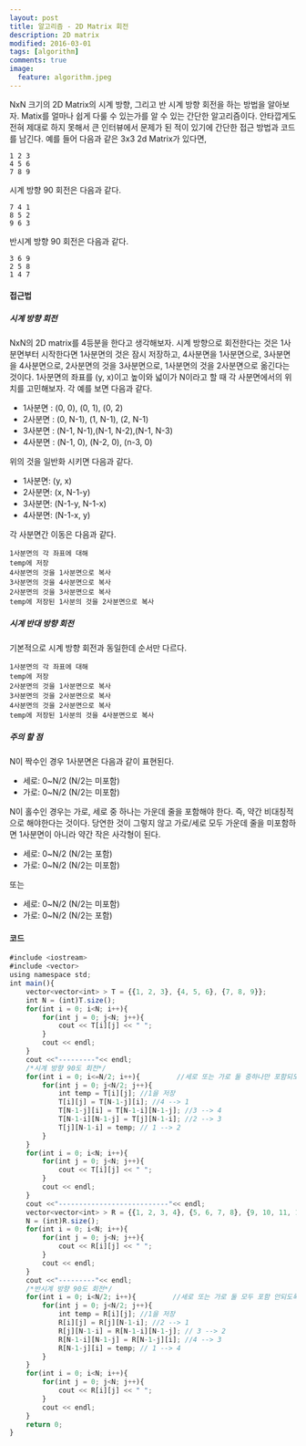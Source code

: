 ```yaml
---
layout: post
title: 알고리즘 - 2D Matrix 회전 
description: 2D matrix 
modified: 2016-03-01
tags: [algorithm]
comments: true
image:
  feature: algorithm.jpeg
---
```

NxN 크기의 2D Matrix의 시계 방향, 그리고 반 시계 방향 회전을 하는 방법을 알아보자. Matix를 얼마나 쉽게 다룰 수 있는가를 알 수 있는 간단한 알고리즘이다. 
안타깝게도 전혀 제대로 하지 못해서 큰 인터뷰에서 문제가 된 적이 있기에 간단한 접근 방법과 코드를 남긴다. 
예를 들어 다음과 같은 3x3 2d Matrix가 있다면,

```
1 2 3
4 5 6
7 8 9
```

시계 방향 90 회전은 다음과 같다. 

```
7 4 1
8 5 2
9 6 3
```

반시계 방향 90 회전은 다음과 같다. 

```
3 6 9
2 5 8
1 4 7
```

#### 접근법

##### 시계 방향 회전

NxN의 2D matrix를 4등분을 한다고 생각해보자. 시계 방향으로 회전한다는 것은 1사분면부터 시작한다면 1사분면의 것은 잠시 저장하고, 4사분면을 1사분면으로, 3사분면을 4사분면으로, 2사분면의 것을 3사분면으로, 1사분면의 것을 2사분면으로 옮긴다는 것이다. 
1사분면의 좌표를 (y, x)이고 높이와 넓이가 N이라고 할 때 각 사분면에서의 위치를 고민해보자. 각 예를 보면 다음과 같다. 

- 1사분면 : (0, 0),    (0, 1),    (0, 2)
- 2사분면 : (0, N-1),  (1, N-1),  (2, N-1)
- 3사분면 : (N-1, N-1),(N-1, N-2),(N-1, N-3)
- 4사분면 : (N-1, 0),  (N-2, 0),  (n-3, 0)

위의 것을 일반화 시키면 다음과 같다. 

- 1사분면: (y, x)
- 2사분면: (x, N-1-y)
- 3사분면: (N-1-y, N-1-x)
- 4사분면: (N-1-x, y)

각 사분면간 이동은 다음과 같다.

```
1사분면의 각 좌표에 대해 
temp에 저장
4사분면의 것을 1사분면으로 복사
3사분면의 것을 4사분면으로 복사
2사분면의 것을 3사분면으로 복사
temp에 저장된 1사분의 것을 2사분면으로 복사
```

##### 시계 반대 방향 회전 

기본적으로 시계 방향 회전과 동일한데 순서만 다르다. 

```
1사분면의 각 좌표에 대해 
temp에 저장
2사분면의 것을 1사분면으로 복사
3사분면의 것을 2사분면으로 복사
4사분면의 것을 2사분면으로 복사
temp에 저장된 1사분의 것을 4사분면으로 복사
```

##### 주의 할 점 

N이 짝수인 경우 1사분면은 다음과 같이 표현된다. 

- 세로: 0~N/2 (N/2는 미포함)
- 가로: 0~N/2 (N/2는 미포함)

N이 홀수인 경우는 가로, 세로 중 하나는 가운데 줄을 포함해야 한다. 즉, 약간 비대칭적으로 해야한다는 것이다. 당연한 것이 그렇지 않고 가로/세로 모두 가운데 줄을 미포함하면 1사분면이 아니라 약간 작은 사각형이 된다. 

- 세로: 0~N/2 (N/2는 포함)
- 가로: 0~N/2 (N/2는 미포함)

또는 

- 세로: 0~N/2 (N/2는 미포함)
- 가로: 0~N/2 (N/2는 포함)

#### 코드 

```javascript
#include <iostream>
#include <vector>
using namespace std;
int main(){
    vector<vector<int> > T = {{1, 2, 3}, {4, 5, 6}, {7, 8, 9}};
    int N = (int)T.size();
    for(int i = 0; i<N; i++){
        for(int j = 0; j<N; j++){
            cout << T[i][j] << " ";
        }
        cout << endl;
    }
    cout <<"---------"<< endl;
    /*시계 방향 90도 회전*/
    for(int i = 0; i<=N/2; i++){         //세로 또는 가로 둘 중하나만 포함되도록 =표시를 하나에만 붙인다.
        for(int j = 0; j<N/2; j++){
            int temp = T[i][j]; //1을 저장
            T[i][j] = T[N-1-j][i]; //4 --> 1
            T[N-1-j][i] = T[N-1-i][N-1-j]; //3 --> 4
            T[N-1-i][N-1-j] = T[j][N-1-i]; //2 --> 3
            T[j][N-1-i] = temp; // 1 --> 2
        }
    }
    for(int i = 0; i<N; i++){
        for(int j = 0; j<N; j++){
            cout << T[i][j] << " ";
        }
        cout << endl;
    }
    cout <<"---------------------------"<< endl;
    vector<vector<int> > R = {{1, 2, 3, 4}, {5, 6, 7, 8}, {9, 10, 11, 12}, {13, 14, 15, 16}};
    N = (int)R.size();
    for(int i = 0; i<N; i++){
        for(int j = 0; j<N; j++){
            cout << R[i][j] << " ";
        }
        cout << endl;
    }
    cout <<"---------"<< endl;
    /*반시계 방향 90도 회전*/
    for(int i = 0; i<N/2; i++){         //세로 또는 가로 둘 모두 포함 안되도록 한다.
        for(int j = 0; j<N/2; j++){
            int temp = R[i][j]; //1을 저장
            R[i][j] = R[j][N-1-i]; //2 --> 1
            R[j][N-1-i] = R[N-1-i][N-1-j]; // 3 --> 2
            R[N-1-i][N-1-j] = R[N-1-j][i]; //4 --> 3
            R[N-1-j][i] = temp; // 1 --> 4
        }
    }
    for(int i = 0; i<N; i++){
        for(int j = 0; j<N; j++){
            cout << R[i][j] << " ";
        }
        cout << endl;
    }
    return 0;
}
```
